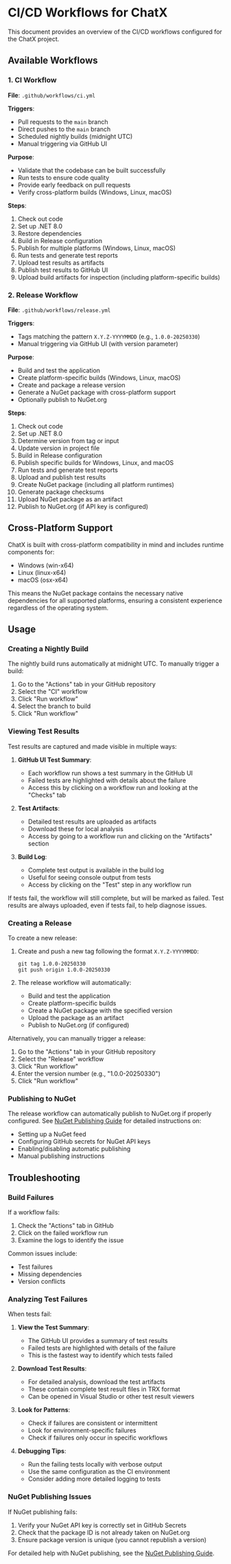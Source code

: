 # CI/CD Workflows for ChatX

This document provides an overview of the CI/CD workflows configured for the ChatX project.

## Available Workflows

### 1. CI Workflow

**File**: `.github/workflows/ci.yml`

**Triggers**:
- Pull requests to the `main` branch
- Direct pushes to the `main` branch
- Scheduled nightly builds (midnight UTC)
- Manual triggering via GitHub UI

**Purpose**:
- Validate that the codebase can be built successfully
- Run tests to ensure code quality
- Provide early feedback on pull requests
- Verify cross-platform builds (Windows, Linux, macOS)

**Steps**:
1. Check out code
2. Set up .NET 8.0
3. Restore dependencies
4. Build in Release configuration
5. Publish for multiple platforms (Windows, Linux, macOS)
6. Run tests and generate test reports
7. Upload test results as artifacts
8. Publish test results to GitHub UI
9. Upload build artifacts for inspection (including platform-specific builds)

### 2. Release Workflow

**File**: `.github/workflows/release.yml`

**Triggers**:
- Tags matching the pattern `X.Y.Z-YYYYMMDD` (e.g., `1.0.0-20250330`)
- Manual triggering via GitHub UI (with version parameter)

**Purpose**:
- Build and test the application
- Create platform-specific builds (Windows, Linux, macOS)
- Create and package a release version
- Generate a NuGet package with cross-platform support
- Optionally publish to NuGet.org

**Steps**:
1. Check out code
2. Set up .NET 8.0
3. Determine version from tag or input
4. Update version in project file
5. Build in Release configuration
6. Publish specific builds for Windows, Linux, and macOS
7. Run tests and generate test reports
8. Upload and publish test results
9. Create NuGet package (including all platform runtimes)
10. Generate package checksums
11. Upload NuGet package as an artifact
12. Publish to NuGet.org (if API key is configured)

## Cross-Platform Support

ChatX is built with cross-platform compatibility in mind and includes runtime components for:
- Windows (win-x64)
- Linux (linux-x64)
- macOS (osx-x64)

This means the NuGet package contains the necessary native dependencies for all supported platforms, ensuring a consistent experience regardless of the operating system.

## Usage

### Creating a Nightly Build

The nightly build runs automatically at midnight UTC. To manually trigger a build:

1. Go to the "Actions" tab in your GitHub repository
2. Select the "CI" workflow
3. Click "Run workflow"
4. Select the branch to build
5. Click "Run workflow"

### Viewing Test Results

Test results are captured and made visible in multiple ways:

1. **GitHub UI Test Summary**:
   - Each workflow run shows a test summary in the GitHub UI
   - Failed tests are highlighted with details about the failure
   - Access this by clicking on a workflow run and looking at the "Checks" tab

2. **Test Artifacts**:
   - Detailed test results are uploaded as artifacts
   - Download these for local analysis
   - Access by going to a workflow run and clicking on the "Artifacts" section

3. **Build Log**:
   - Complete test output is available in the build log
   - Useful for seeing console output from tests
   - Access by clicking on the "Test" step in any workflow run

If tests fail, the workflow will still complete, but will be marked as failed. Test results are always uploaded, even if tests fail, to help diagnose issues.

### Creating a Release

To create a new release:

1. Create and push a new tag following the format `X.Y.Z-YYYYMMDD`:
   ```
   git tag 1.0.0-20250330
   git push origin 1.0.0-20250330
   ```

2. The release workflow will automatically:
   - Build and test the application
   - Create platform-specific builds
   - Create a NuGet package with the specified version
   - Upload the package as an artifact
   - Publish to NuGet.org (if configured)

Alternatively, you can manually trigger a release:
1. Go to the "Actions" tab in your GitHub repository
2. Select the "Release" workflow
3. Click "Run workflow"
4. Enter the version number (e.g., "1.0.0-20250330")
5. Click "Run workflow"

### Publishing to NuGet

The release workflow can automatically publish to NuGet.org if properly configured. See [NuGet Publishing Guide](./nuget-publishing.md) for detailed instructions on:

- Setting up a NuGet feed
- Configuring GitHub secrets for NuGet API keys
- Enabling/disabling automatic publishing
- Manual publishing instructions

## Troubleshooting

### Build Failures

If a workflow fails:
1. Check the "Actions" tab in GitHub
2. Click on the failed workflow run
3. Examine the logs to identify the issue

Common issues include:
- Test failures
- Missing dependencies
- Version conflicts

### Analyzing Test Failures

When tests fail:

1. **View the Test Summary**:
   - The GitHub UI provides a summary of test results
   - Failed tests are highlighted with details of the failure
   - This is the fastest way to identify which tests failed

2. **Download Test Results**:
   - For detailed analysis, download the test artifacts
   - These contain complete test result files in TRX format
   - Can be opened in Visual Studio or other test result viewers

3. **Look for Patterns**:
   - Check if failures are consistent or intermittent
   - Look for environment-specific failures
   - Check if failures only occur in specific workflows

4. **Debugging Tips**:
   - Run the failing tests locally with verbose output
   - Use the same configuration as the CI environment
   - Consider adding more detailed logging to tests

### NuGet Publishing Issues

If NuGet publishing fails:
1. Verify your NuGet API key is correctly set in GitHub Secrets
2. Check that the package ID is not already taken on NuGet.org
3. Ensure package version is unique (you cannot republish a version)

For detailed help with NuGet publishing, see the [NuGet Publishing Guide](./nuget-publishing.md).